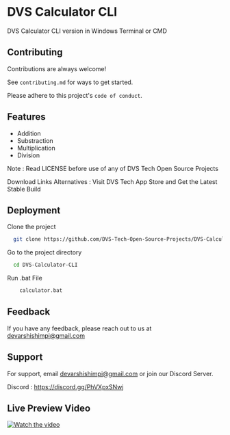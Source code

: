 # DVS Calculator CLI
DVS Calculator CLI version in Windows Terminal or CMD

## Contributing

Contributions are always welcome!

See `contributing.md` for ways to get started.

Please adhere to this project's `code of conduct`.


## Features

- Addition
- Substraction
- Multiplication
- Division

Note : Read LICENSE before use of any of DVS Tech Open Source Projects

Download Links Alternatives : Visit DVS Tech App Store and Get the Latest Stable Build

## Deployment

Clone the project

```bash
  git clone https://github.com/DVS-Tech-Open-Source-Projects/DVS-Calculator-CLI.git
```

Go to the project directory

```bash
  cd DVS-Calculator-CLI
```

Run .bat File

```bash
    calculator.bat
```

## Feedback

If you have any feedback, please reach out to us at devarshishimpi@gmail.com


## Support

For support, email devarshishimpi@gmail.com or join our Discord Server.

Discord : https://discord.gg/PhVXpxSNwj


## Live Preview Video

[![Watch the video]()](https://www.youtube.com/watch?v=1jcvNR38HSM)

